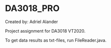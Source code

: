 # DA3018_PRO

Created by: Adriel Alander

Project assignment for DA3018 VT2020.

To get data results as txt-files, run FileReader.java.